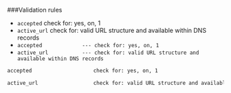 ###Validation rules

* `accepted` check for: yes, on, 1
* `active_url` check for: valid URL structure and available within DNS records
* `accepted				--- check for: yes, on, 1`
* `active_url			--- check for: valid URL structure and available within DNS records`
```html
accepted					check for: yes, on, 1
```
```html
active_url					check for: valid URL structure and available within DNS records
```